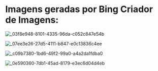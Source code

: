 # Imagens geradas por Bing Criador de Imagens:

![_03f8e948-8101-4335-96da-c052c847e54b](https://github.com/Ana00Sara/Artigo-tecnico-gerado-por-I.A/assets/168794223/abf1b5f2-37e4-465c-ab57-1cba3a9c987d)

![_07ee3e26-27d5-4111-b847-e0c13836c4ee](https://github.com/Ana00Sara/Artigo-tecnico-gerado-por-I.A/assets/168794223/4dfd8853-c64f-48a8-8fd0-8c6fe32be7e6)

![_c09b7380-1bd6-49f2-99a0-a4a2da1fdba0](https://github.com/Ana00Sara/Artigo-tecnico-gerado-por-I.A/assets/168794223/d56925c4-d675-425d-874f-6ac99b83c9e9)

![_0e590360-7db1-45ad-8179-e3ec6d04d4eb](https://github.com/Ana00Sara/Artigo-tecnico-gerado-por-I.A/assets/168794223/cc60cce5-d78f-4de5-83b0-d8f75c1411fb)

